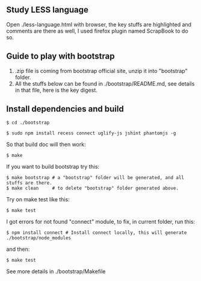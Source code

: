 ## Study LESS language

Open ./less-language.html with browser, the key stuffs are highlighted and comments are there as well, I used firefox plugin named ScrapBook to do so.

## Guide to play with bootstrap

1. .zip file is coming from bootstrap official site, unzip it into "bootstrap" folder.
2. All the stuffs below can be found in ./bootstrap/README.md, see details in that file, here is the key digest.

## Install dependencies and build

```
$ cd ./bootstrap
```

```
$ sudo npm install recess connect uglify-js jshint phantomjs -g
```

So that build doc will then work:

```
$ make
```

If you want to build bootstrap try this:

```
$ make bootstrap # a "bootstrap" folder will be generated, and all stuffs are there.
$ make clean     # to delete "bootstrap" folder generated above.
```

Try on make test like this:

```
$ make test
```

I got errors for not found "connect" module, to fix, in current folder, run this:

```
$ npm install connect # Install connect locally, this will generate ./bootstrap/node_modules
```

and then:

```
$ make test
```

See more details in ./bootstrap/Makefile

